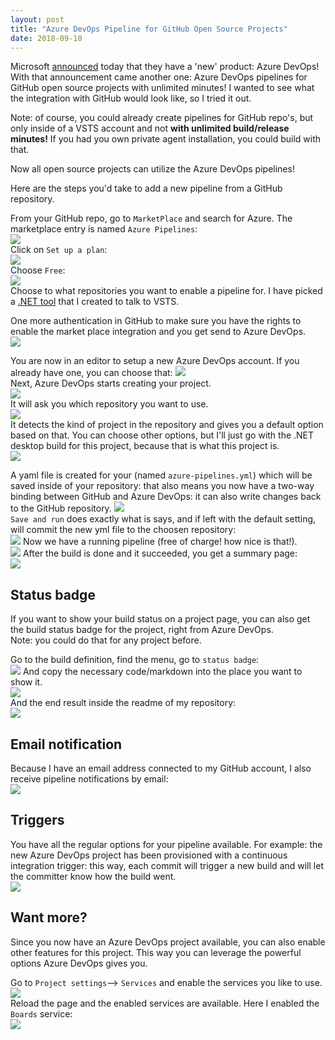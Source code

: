 ```yaml
---
layout: post
title: "Azure DevOps Pipeline for GitHub Open Source Projects"
date: 2018-09-10
---
```


Microsoft [announced](https://azure.microsoft.com/en-us/blog/introducing-azure-devops/) today that they have a 'new' product: Azure DevOps! With that announcement came another one: Azure DevOps pipelines for GitHub open source projects with unlimited minutes! I wanted to see what the integration with GitHub would look like, so I tried it out.

Note: of course, you could already create pipelines for GitHub repo's, but only inside of a VSTS account and not **with unlimited build/release minutes!** If you had you own private agent installation, you could build with that.

Now all open source projects can utilize the Azure DevOps pipelines!

Here are the steps you'd take to add a new pipeline from a GitHub repository.

From your GitHub repo, go to `MarketPlace` and search for Azure. The marketplace entry is named `Azure Pipelines`:   
![](/images/2018_09_10-01-GitHub-Marketplace.png)  
Click on `Set up a plan`:  
![](/images/2018_09_10-02-Setup-a-plan.png)  
Choose `Free`:  
![](/images/2018_09_10-03-Azure-Pipelines.png)  
Choose to what repositories you want to enable a pipeline for. I have picked a [.NET tool](https://github.com/rajbos/VSTSClient) that I created to talk to VSTS.  

One more authentication in GitHub to make sure you have the rights to enable the market place integration and you get send to Azure DevOps.   
![](/images/2018_09_10-04-Installing-Azure-Pipelines.png)  

You are now in an editor to setup a new Azure DevOps account. If you already have one, you can choose that: 
![](/images/2018_09_10-05-Create-Azure-DevOps-project.png)  
Next, Azure DevOps starts creating your project.   
![](/images/2018_09_10-06-Signup.png)  
It will ask you which repository you want to use.  
![](/images/2018_09_10-07-New-pipeline-Pipelines.png)     
It detects the kind of project in the repository and gives you a default option based on that. You can choose other options, but I'll just go with the .NET desktop build for this project, because that is what this project is.  
![](/images/2018_09_10-08-New-pipeline-Pipelines.png)

A yaml file is created for your (named `azure-pipelines.yml`) which will be saved inside of your repository: that also means you now have a two-way binding between GitHub and Azure DevOps: it can also write changes back to the GitHub repository. 
![](/images/2018_09_10-10-New-pipeline.png)  
`Save and run` does exactly what is says, and if left with the default setting, will commit the new yml file to the choosen repository:    
![](/images/2018_09_10-11-New-pipeline.png) 
Now we have a running pipeline (free of charge! how nice is that!).    
![](/images/2018_09_10-11-Running.png) 
After the build is done and it succeeded, you get a summary page:  
![](/images/2018_09_10-12-rajbos.VSTSClient.png)  

## Status badge
If you want to show your build status on a project page, you can also get the build status badge for the project, right from Azure DevOps.  
Note: you could do that for any project before.  

Go to the build definition, find the menu, go to `status badge`:    
![](/images/2018_09_10-12-Status-Badge-Create.png) 
And copy the necessary code/markdown into the place you want to show it.  
![](/images/2018_09_10-12-Status-badge.png)  
And the end result inside the readme of my repository:  
![](/images/2018_09_10-View-badge.png)  

## Email notification
Because I have an email address connected to my GitHub account, I also receive pipeline notifications by email:  
![](/images/2018_09_10-Email-notification.png)  

## Triggers
You have all the regular options for your pipeline available. For example: the new Azure DevOps project has been provisioned with a continuous integration trigger: this way, each commit will trigger a new build and will let the committer know how the build went.  
![](/images/2018_09_10-13-Triggers.png)  

## Want more?
Since you now have an Azure DevOps project available, you can also enable other features for this project. This way you can leverage the powerful options Azure DevOps gives you. 

Go to `Project settings`--> `Services` and enable the services you like to use.
![](/images/2018_09_10-15Settings·Services.png)  
Reload the page and the enabled services are available. Here I enabled the `Boards` service:   
![](/images/2018-09_10-Work-Items-Boards.png)  